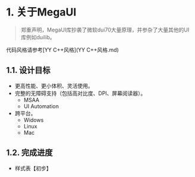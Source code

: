 ﻿# 1. 关于MegaUI
> 郑重声明，MegaUI库抄袭了微软dui70大量原理，并参杂了大量其他的UI库例如duilib。

代码风格请参考[YY C++风格](YY C++风格.md)

## 1.1. 设计目标
* 更高性能、更小体积、灵活使用。
* 完整的无障碍支持（包括高对比度、DPI、屏幕阅读器）。
  - MSAA
  - UI Automation
* 跨平台。
  - Widows
  - Linux
  - Mac

## 1.2. 完成进度
* 样式表【初步】
